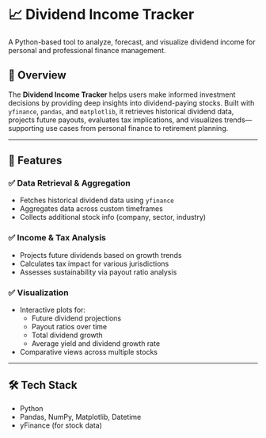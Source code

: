 # 📈 Dividend Income Tracker

A Python-based tool to analyze, forecast, and visualize dividend income for personal and professional finance management.

## 🚀 Overview

The **Dividend Income Tracker** helps users make informed investment decisions by providing deep insights into dividend-paying stocks. Built with `yfinance`, `pandas`, and `matplotlib`, it retrieves historical dividend data, projects future payouts, evaluates tax implications, and visualizes trends—supporting use cases from personal finance to retirement planning.

---

## 🧠 Features

### ✅ Data Retrieval & Aggregation
- Fetches historical dividend data using `yfinance`
- Aggregates data across custom timeframes
- Collects additional stock info (company, sector, industry)

### ✅ Income & Tax Analysis
- Projects future dividends based on growth trends
- Calculates tax impact for various jurisdictions
- Assesses sustainability via payout ratio analysis

### ✅ Visualization
- Interactive plots for:
  - Future dividend projections
  - Payout ratios over time
  - Total dividend growth
  - Average yield and dividend growth rate
- Comparative views across multiple stocks

---

## 🛠️ Tech Stack

- Python
- Pandas, NumPy, Matplotlib, Datetime
- yFinance (for stock data)

